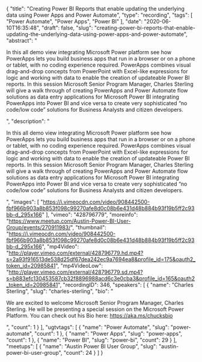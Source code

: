 {
  "title": "Creating Power BI Reports that enable updating the underlying data using Power Apps and Power Automate",
  "type": "recording",
  "tags": [
    "Power Automate",
    "Power Apps",
    "Power BI"
  ],
  "date": "2020-06-10T16:35:48",
  "draft": false,
  "slug": "creating-power-bi-reports-that-enable-updating-the-underlying-data-using-power-apps-and-power-automate",
  "abstract": "<p>In this all demo view integrating Microsoft Power platform see how PowerApps lets you build business apps that run in a browser or on a phone or tablet, with no coding experience required. PowerApps combines visual drag-and-drop concepts from PowerPoint with Excel-like expressions for logic and working with data to enable the creation of updateable Power BI reports. In this session Microsoft Senior Program Manager, Charles Sterling will give a walk through of creating PowerApps and Power Automate flow solutions as data entry applications for Microsoft Power BI integrating PowerApps into Power BI and vice versa to create very sophisticated “no code/low code” solutions for Business Analysts and citizen developers.</p>",
  "description": "<p>In this all demo view integrating Microsoft Power platform see how PowerApps lets you build business apps that run in a browser or on a phone or tablet, with no coding experience required. PowerApps combines visual drag-and-drop concepts from PowerPoint with Excel-like expressions for logic and working with data to enable the creation of updateable Power BI reports. In this session Microsoft Senior Program Manager, Charles Sterling will give a walk through of creating PowerApps and Power Automate flow solutions as data entry applications for Microsoft Power BI integrating PowerApps into Power BI and vice versa to create very sophisticated “no code/low code” solutions for Business Analysts and citizen developers.</p>",
  "images": [
    "https://i.vimeocdn.com/video/908442500-fbf966b903a8b853f098c99270afe8d0c08b6e431d48b884b93f19b5ff2c93bb-d_295x166"
  ],
  "vimeo": "428796779",
  "moreinfo": "https://www.meetup.com/Austin-Power-BI-User-Group/events/270911983/",
  "thumbnail": "https://i.vimeocdn.com/video/908442500-fbf966b903a8b853f098c99270afe8d0c08b6e431d48b884b93f19b5ff2c93bb-d_295x166",
  "mp4Video": "http://player.vimeo.com/external/428796779.hd.mp4?s=2a93f916513de538d25df67dea242ec9a7694ea8&profile_id=175&oauth2_token_id=20985841",
  "mp4VideoLow": "http://player.vimeo.com/external/428796779.sd.mp4?s=b883efc130453587cb32f8896988acd6c3e0cba3&profile_id=165&oauth2_token_id=20985841",
  "recordingID": 346,
  "speakers": [
    {
      "name": "Charles Sterling",
      "slug": "charles-sterling",
      "bio": "<p>We are excited to welcome Microsoft Senior Program Manager, Charles Sterling. He will be presenting a special session on the Microsoft Power Platform. You can check out his Bio here: https://aka.ms/chucksbio</p>",
      "count": 1
    }
  ],
  "ugtvtags": [
    {
      "name": "Power Automate",
      "slug": "power-automate",
      "count": 1
    },
    {
      "name": "Power Apps",
      "slug": "power-apps",
      "count": 1
    },
    {
      "name": "Power BI",
      "slug": "power-bi",
      "count": 29
    }
  ],
  "meetups": [
    {
      "name": "Austin Power BI User Group",
      "slug": "austin-power-bi-user-group",
      "count": 24
    }
  ]
}